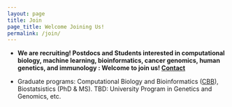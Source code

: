 ```yaml
---
layout: page
title: Join
page_title: Welcome Joining Us!
permalink: /join/
---
```


- **We are recruiting! Postdocs and Students interested in computational biology, machine learning, bioinformatics, cancer genomics, human genetics, and immunology : Welcome to join us!    [Contact]**

- Graduate programs: Computational Biology and Bioinformatics ([CBB]), Biostatsistics (PhD & MS). TBD: University Program in Genetics and Genomics, etc.

[Contact]: mailto:yi.zhang@duke.edu
[CBB]: https://medschool.duke.edu/education/biomedical-phd-programs/computational-biology-and-bioinformatics-program